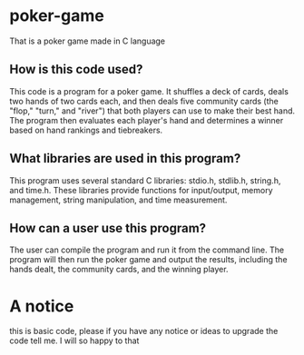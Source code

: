 # poker-game
That is a poker game made in C language 

<h2>How is this code used?</h2>

This code is a program for a poker game. It shuffles a deck of cards, deals two hands of two cards each, and then deals five community cards (the "flop," "turn," and "river") that both players can use to make their best hand. The program then evaluates each player's hand and determines a winner based on hand rankings and tiebreakers.

<h2>What libraries are used in this program?</h2>

This program uses several standard C libraries: stdio.h, stdlib.h, string.h, and time.h. These libraries provide functions for input/output, memory management, string manipulation, and time measurement.

<h2>How can a user use this program?</h2>

The user can compile the program and run it from the command line. The program will then run the poker game and output the results, including the hands dealt, the community cards, and the winning player.

<h1>A notice</h1>

this is basic code, please if you have any notice or ideas to upgrade the code tell me. I will so happy to that
